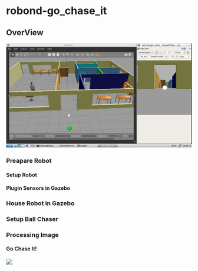 # robond-go_chase_it
## OverView 
![Ball_Chaser](images/ball_chaser.png)



### Preapare Robot

#### Setup Robot

#### Plugin Sensors in Gazebo


### House Robot in Gazebo

### Setup Ball Chaser 


### Processing Image


#### Go Chase It!

[![](http://img.youtube.com/vi/r7r8TiZP5Z8/0.jpg)](http://www.youtube.com/watch?v=r7r8TiZP5Z8 "Go Chase It!")
